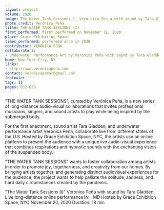 ```yaml
---
layout: project
volume: 2020
image: The_Water_Tank_Sessions_I__Vero_nica_Pen_a_with_sound_by_Tara_Gladden_2020.jpg
photo_credit: Verónica Peña
title: THE WATER TANK SESSIONS (I)
first_performed: first performed on November 11, 2020
place: Grace Exhibition Space
times_performed: performed once in 2020
contributor: VERÓNICA PEÑA
collaborators:
- Underwater Performance Art by Verónica Peña with sound by Tara Gladden
home: New York City, NY
links:
- http://www.veronicapena.com
contact: veronicapemar@gmail.com
footnote: ''
tags: []
pages: 632-633
---
```




"THE WATER TANK SESSIONS", curated by Verónica Peña, is a new series of long-distance audio-visual collaborations that invites professional musicians, singers, and sound artists to play while being inspired by the submerged body.

For the first enactment, sound artist Tara Gladden, and underwater performance artist Verónica Peña, collaborate live from different states of the U.S. Hosted by Grace Exhibition Space, NYC, the artists use an online platform to present the audience with a unique live audio-visual experience that combines respirations and hypnotic sounds with the enchanting vision of the suspended body.

"THE WATER TANK SESSIONS" wants to foster collaboration among artists in order to promote joy, togetherness, and creativity from our homes. By bringing artists together, and generating distinct audiovisual experiences for the audience, the project wants to help palliate the solitude, sadness, and hard daily circumstances created by the pandemic.

"The Water Tank Sessions (I)"
Verónica Peña with sound by Tara Gladden
Live long-distance online performance IN - MD
Hosted by Grace Exhibition Space, NYC
November 20, 2020
Duration: 18 min
